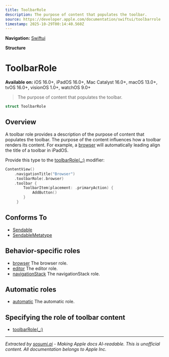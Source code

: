 ```yaml
---
title: ToolbarRole
description: The purpose of content that populates the toolbar.
source: https://developer.apple.com/documentation/swiftui/toolbarrole
timestamp: 2025-10-29T00:14:40.560Z
---
```


**Navigation:** [Swiftui](/documentation/swiftui)

**Structure**

# ToolbarRole

**Available on:** iOS 16.0+, iPadOS 16.0+, Mac Catalyst 16.0+, macOS 13.0+, tvOS 16.0+, visionOS 1.0+, watchOS 9.0+

> The purpose of content that populates the toolbar.

```swift
struct ToolbarRole
```

## Overview

A toolbar role provides a description of the purpose of content that populates the toolbar. The purpose of the content influences how a toolbar renders its content. For example, a [browser](/documentation/swiftui/toolbarrole/browser) will automatically leading align the title of a toolbar in iPadOS.

Provide this type to the [toolbarRole(_:)](/documentation/swiftui/view/toolbarrole(_:)) modifier:

```swift
ContentView()
    .navigationTitle("Browser")
    .toolbarRole(.browser)
    .toolbar {
        ToolbarItem(placement: .primaryAction) {
            AddButton()
        }
     }
```

## Conforms To

- [Sendable](/documentation/Swift/Sendable)
- [SendableMetatype](/documentation/Swift/SendableMetatype)

## Behavior-specific roles

- [browser](/documentation/swiftui/toolbarrole/browser) The browser role.
- [editor](/documentation/swiftui/toolbarrole/editor) The editor role.
- [navigationStack](/documentation/swiftui/toolbarrole/navigationstack) The navigationStack role.

## Automatic roles

- [automatic](/documentation/swiftui/toolbarrole/automatic) The automatic role.

## Specifying the role of toolbar content

- [toolbarRole(_:)](/documentation/swiftui/view/toolbarrole(_:))

---

*Extracted by [sosumi.ai](https://sosumi.ai) - Making Apple docs AI-readable.*
*This is unofficial content. All documentation belongs to Apple Inc.*
